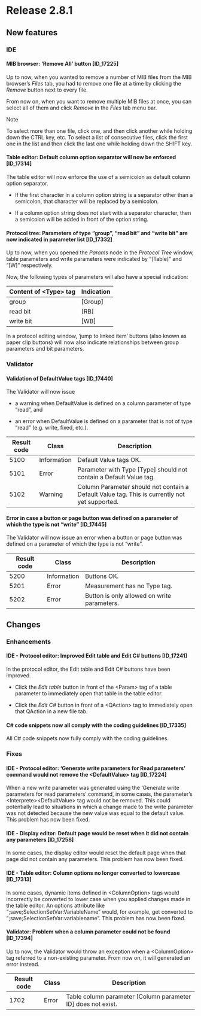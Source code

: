# Release 2.8.1

## New features

### IDE

#### MIB browser: ‘Remove All’ button \[ID_17225\]

Up to now, when you wanted to remove a number of MIB files from the MIB browser’s *Files* tab, you had to remove one file at a time by clicking the *Remove* button next to every file.

From now on, when you want to remove multiple MIB files at once, you can select all of them and click *Remove* in the *Files* tab menu bar.

> [!NOTE]
> To select more than one file, click one, and then click another while holding down the CTRL key, etc. To select a list of consecutive files, click the first one in the list and then click the last one while holding down the SHIFT key.

#### Table editor: Default column option separator will now be enforced \[ID_17314\]

The table editor will now enforce the use of a semicolon as default column option separator.

- If the first character in a column option string is a separator other than a semicolon, that character will be replaced by a semicolon.

- If a column option string does not start with a separator character, then a semicolon will be added in front of the option string.

#### Protocol tree: Parameters of type “group”, “read bit” and “write bit” are now indicated in parameter list \[ID_17332\]

Up to now, when you opened the *Params* node in the *Protocol Tree* window, table parameters and write parameters were indicated by “\[Table\]” and “\[W\]” respectively.

Now, the following types of parameters will also have a special indication:

| Content of \<Type> tag | Indication |
|------------------------|------------|
| group                  | \[Group\]  |
| read bit               | \[RB\]     |
| write bit              | \[WB\]     |

In a protocol editing window, ‘jump to linked item’ buttons (also known as paper clip buttons) will now also indicate relationships between group parameters and bit parameters.

### Validator

#### Validation of DefaultValue tags \[ID_17440\]

The Validator will now issue

- a warning when DefaultValue is defined on a column parameter of type “read”, and

- an error when DefaultValue is defined on a parameter that is not of type “read” (e.g. write, fixed, etc.).

| Result code | Class       | Description                                                                                   |
|-------------|-------------|-----------------------------------------------------------------------------------------------|
| 5100        | Information | Default Value tags OK.                                                                        |
| 5101        | Error       | Parameter with Type \[Type\] should not contain a Default Value tag.                          |
| 5102        | Warning     | Column Parameter should not contain a Default Value tag. This is currently not yet supported. |

#### Error in case a button or page button was defined on a parameter of which the type is not “write” \[ID_17445\]

The Validator will now issue an error when a button or page button was defined on a parameter of which the type is not “write”.

| Result code | Class       | Description                                 |
|-------------|-------------|---------------------------------------------|
| 5200        | Information | Buttons OK.                                 |
| 5201        | Error       | Measurement has no Type tag.                |
| 5202        | Error       | Button is only allowed on write parameters. |

## Changes

### Enhancements

#### IDE - Protocol editor: Improved Edit table and Edit C# buttons \[ID_17241\]

In the protocol editor, the Edit table and Edit C# buttons have been improved.

- Click the *Edit table* button in front of the \<Param> tag of a table parameter to immediately open that table in the table editor.

- Click the *Edit C#* button in front of a \<QAction> tag to immediately open that QAction in a new file tab.

#### C# code snippets now all comply with the coding guidelines \[ID_17335\]

All C# code snippets now fully comply with the coding guidelines.

### Fixes

#### IDE - Protocol editor: ‘Generate write parameters for Read parameters’ command would not remove the \<DefaultValue> tag \[ID_17224\]

When a new write parameter was generated using the ‘Generate write parameters for read parameters’ command, in some cases, the parameter’s \<Interprete>\<DefaultValue> tag would not be removed. This could potentially lead to situations in which a change made to the write parameter was not detected because the new value was equal to the default value. This problem has now been fixed.

#### IDE - Display editor: Default page would be reset when it did not contain any parameters \[ID_17258\]

In some cases, the display editor would reset the default page when that page did not contain any parameters. This problem has now been fixed.

#### IDE - Table editor: Column options no longer converted to lowercase \[ID_17313\]

In some cases, dynamic items defined in \<ColumnOption> tags would incorrectly be converted to lower case when you applied changes made in the table editor. An options attribute like “;save;SelectionSetVar:VariableName” would, for example, get converted to “;save;SelectionSetVar:variablename”. This problem has now been fixed.

#### Validator: Problem when a column parameter could not be found \[ID_17394\]

Up to now, the Validator would throw an exception when a \<ColumnOption> tag referred to a non-existing parameter. From now on, it will generated an error instead.

| Result code | Class | Description                                                    |
|-------------|-------|----------------------------------------------------------------|
| 1702        | Error | Table column parameter \[Column parameter ID\] does not exist. |
